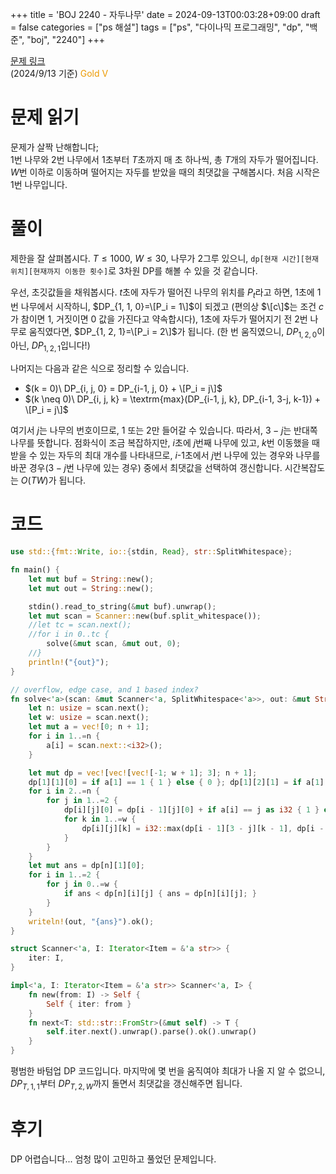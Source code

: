 +++
title = 'BOJ 2240 - 자두나무'
date = 2024-09-13T00:03:28+09:00
draft = false
categories = ["ps 해설"]
tags = ["ps", "다이나믹 프로그래밍", "dp", "백준", "boj", "2240"]
+++

[문제 링크](https://www.acmicpc.net/problem/2240)  
(2024/9/13 기준) <span style="color: #ec9a00;">Gold V</span>

# 문제 읽기
문제가 살짝 난해합니다;\
$1$번 나무와 $2$번 나무에서 $1$초부터 $T$초까지 매 초 하나씩, 총 $T$개의 자두가 떨어집니다. $W$번 이하로 이동하며 떨어지는 자두를 받았을 때의 최댓값을 구해봅시다. 처음 시작은 $1$번 나무입니다.

# 풀이
제한을 잘 살펴봅시다. $T \leq 1 000$, $W \leq 30$, 나무가 $2$그루 있으니, `dp[현재 시간][현재 위치][현재까지 이동한 횟수]`로 3차원 DP를 해볼 수 있을 것 같습니다.

우선, 초깃값들을 채워봅시다. $t$초에 자두가 떨어진 나무의 위치를 $P_t$라고 하면, $1$초에 $1$번 나무에서 시작하니, $DP_{1, 1, 0}=\[P_i = 1\]$이 되겠고 (편의상 $\[c\]$는 조건 $c$가 참이면 $1$, 거짓이면 $0$ 값을 가진다고 약속합시다), $1$초에 자두가 떨어지기 전 $2$번 나무로 움직였다면, $DP_{1, 2, 1}=\[P_i = 2\]$가 됩니다. (한 번 움직였으니, $DP_{1, 2, 0}$이 아닌, $DP_{1, 2, 1}$입니다!)

나머지는 다음과 같은 식으로 정리할 수 있습니다.
+ $(k = 0)\ DP_{i, j, 0} = DP_{i-1, j, 0} + \[P_i = j\]$
+ $(k \neq 0)\ DP_{i, j, k} = \textrm{max}(DP_{i-1, j, k}, DP_{i-1, 3-j, k-1}) + \[P_i = j\]$

여기서 $j$는 나무의 번호이므로, $1$ 또는 $2$만 들어갈 수 있습니다. 따라서, $3-j$는 반대쪽 나무를 뜻합니다. 점화식이 조금 복잡하지만, $i$초에 $j$번째 나무에 있고, $k$번 이동했을 때 받을 수 있는 자두의 최대 개수를 나타내므로, $i$-1초에서 $j$번 나무에 있는 경우와 나무를 바꾼 경우($3-j$번 나무에 있는 경우) 중에서 최댓값을 선택하여 갱신합니다.
시간복잡도는 $O(TW)$가 됩니다.
# 코드
```rust
use std::{fmt::Write, io::{stdin, Read}, str::SplitWhitespace};

fn main() {
    let mut buf = String::new();
    let mut out = String::new();

    stdin().read_to_string(&mut buf).unwrap();
    let mut scan = Scanner::new(buf.split_whitespace());
    //let tc = scan.next();
    //for i in 0..tc {
        solve(&mut scan, &mut out, 0);
    //}
    println!("{out}");
}

// overflow, edge case, and 1 based index?
fn solve<'a>(scan: &mut Scanner<'a, SplitWhitespace<'a>>, out: &mut String, _tc: usize) {
    let n: usize = scan.next();
    let w: usize = scan.next();
    let mut a = vec![0; n + 1];
    for i in 1..=n {
        a[i] = scan.next::<i32>();
    }

    let mut dp = vec![vec![vec![-1; w + 1]; 3]; n + 1];
    dp[1][1][0] = if a[1] == 1 { 1 } else { 0 }; dp[1][2][1] = if a[1] == 2 { 1 } else { 0 };
    for i in 2..=n {
        for j in 1..=2 {
            dp[i][j][0] = dp[i - 1][j][0] + if a[i] == j as i32 { 1 } else { 0 };
            for k in 1..=w {
                dp[i][j][k] = i32::max(dp[i - 1][3 - j][k - 1], dp[i - 1][j][k]) + if a[i] == j as i32 { 1 } else { 0 };
            }
        }
    }
    let mut ans = dp[n][1][0];
    for i in 1..=2 {
        for j in 0..=w {
            if ans < dp[n][i][j] { ans = dp[n][i][j]; }
        }
    }
    writeln!(out, "{ans}").ok();
}

struct Scanner<'a, I: Iterator<Item = &'a str>> {
    iter: I,
}

impl<'a, I: Iterator<Item = &'a str>> Scanner<'a, I> {
    fn new(from: I) -> Self {
        Self { iter: from }
    }
    fn next<T: std::str::FromStr>(&mut self) -> T {
        self.iter.next().unwrap().parse().ok().unwrap()
    }
}
```
평범한 바텀업 DP 코드입니다. 마지막에 몇 번을 움직여야 최대가 나올 지 알 수 없으니, $DP_{T, 1, 1}$부터 $DP_{T, 2, W}$까지 돌면서 최댓값을 갱신해주면 됩니다.

# 후기
DP 어렵습니다... 엄청 많이 고민하고 풀었던 문제입니다.
